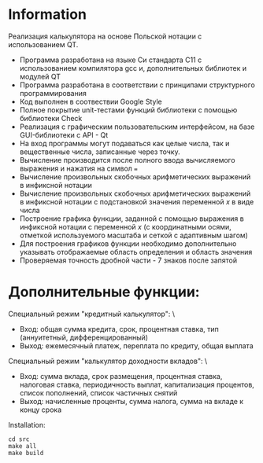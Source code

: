 # Information
Реализация калькулятора на основе Польской нотации с использованием QT.
- Программа разработана на языке Си стандарта C11 с использованием компилятора gcc и, дополнительных библиотек и модулей QT
- Программа разработана в соответствии с принципами структурного программирования
- Код выполнен в соотвествии Google Style
- Полное покрытие unit-тестами функций библиотеки c помощью библиотеки Check
- Реализация с графическим пользовательским интерфейсом, на базе GUI-библиотеки с API - Qt
- На вход программы могут подаваться как целые числа, так и вещественные числа, записанные через точку.
- Вычисление производится после полного ввода вычисляемого выражения и нажатия на символ `=`
- Вычисление произвольных скобочных арифметических выражений в инфиксной нотации
- Вычисление произвольных скобочных арифметических выражений в инфиксной нотации с подстановкой значения переменной _x_ в виде числа
- Построение графика функции, заданной с помощью выражения в инфиксной нотации с переменной _x_  (с координатными осями, отметкой используемого масштаба и сеткой с адаптивным шагом)
- Для построения графиков функции необходимо дополнительно указывать отображаемые область определения и область значения
- Проверяемая точность дробной части - 7 знаков после запятой

# Дополнительные функции:
Специальный режим "кредитный калькулятор": \
- Вход: общая сумма кредита, срок, процентная ставка, тип (аннуитетный, дифференцированный)
- Выход: ежемесячный платеж, переплата по кредиту, общая выплата

Специальный режим "калькулятор доходности вкладов": \
 - Вход: сумма вклада, срок размещения, процентная ставка, налоговая ставка, периодичность выплат, капитализация процентов, список пополнений, список частичных снятий
 - Выход: начисленные проценты, сумма налога, сумма на вкладе к концу срока

Installation:
```
cd src 
make all 
make build
```
